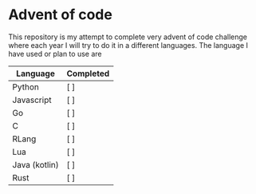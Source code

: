 # Advent of code

This repository is my attempt to complete very advent of code challenge where each year I will try to do it in a different languages. The language I have used or plan to use are

| Language      | Completed |
| ------------- | --------- |
| Python        | [ ]       |
| Javascript    | [ ]       |
| Go            | [ ]       |
| C             | [ ]       |
| RLang         | [ ]       |
| Lua           | [ ]       |
| Java (kotlin) | [ ]       |
| Rust          | [ ]       |
